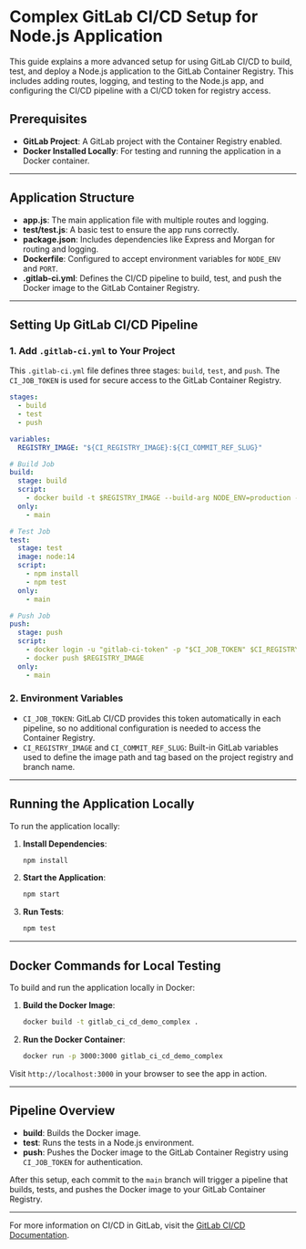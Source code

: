 
# Complex GitLab CI/CD Setup for Node.js Application

This guide explains a more advanced setup for using GitLab CI/CD to build, test, and deploy a Node.js application to the GitLab Container Registry. This includes adding routes, logging, and testing to the Node.js app, and configuring the CI/CD pipeline with a CI/CD token for registry access.

## Prerequisites

- **GitLab Project**: A GitLab project with the Container Registry enabled.
- **Docker Installed Locally**: For testing and running the application in a Docker container.

---

## Application Structure

- **app.js**: The main application file with multiple routes and logging.
- **test/test.js**: A basic test to ensure the app runs correctly.
- **package.json**: Includes dependencies like Express and Morgan for routing and logging.
- **Dockerfile**: Configured to accept environment variables for `NODE_ENV` and `PORT`.
- **.gitlab-ci.yml**: Defines the CI/CD pipeline to build, test, and push the Docker image to the GitLab Container Registry.

---

## Setting Up GitLab CI/CD Pipeline

### 1. Add `.gitlab-ci.yml` to Your Project

This `.gitlab-ci.yml` file defines three stages: `build`, `test`, and `push`. The `CI_JOB_TOKEN` is used for secure access to the GitLab Container Registry.

```yaml
stages:
  - build
  - test
  - push

variables:
  REGISTRY_IMAGE: "${CI_REGISTRY_IMAGE}:${CI_COMMIT_REF_SLUG}"

# Build Job
build:
  stage: build
  script:
    - docker build -t $REGISTRY_IMAGE --build-arg NODE_ENV=production --build-arg PORT=3000 .
  only:
    - main

# Test Job
test:
  stage: test
  image: node:14
  script:
    - npm install
    - npm test
  only:
    - main

# Push Job
push:
  stage: push
  script:
    - docker login -u "gitlab-ci-token" -p "$CI_JOB_TOKEN" $CI_REGISTRY
    - docker push $REGISTRY_IMAGE
  only:
    - main
```

### 2. Environment Variables

- `CI_JOB_TOKEN`: GitLab CI/CD provides this token automatically in each pipeline, so no additional configuration is needed to access the Container Registry.
- `CI_REGISTRY_IMAGE` and `CI_COMMIT_REF_SLUG`: Built-in GitLab variables used to define the image path and tag based on the project registry and branch name.

---

## Running the Application Locally

To run the application locally:

1. **Install Dependencies**:
   ```bash
   npm install
   ```

2. **Start the Application**:
   ```bash
   npm start
   ```

3. **Run Tests**:
   ```bash
   npm test
   ```

---

## Docker Commands for Local Testing

To build and run the application locally in Docker:

1. **Build the Docker Image**:
   ```bash
   docker build -t gitlab_ci_cd_demo_complex .
   ```

2. **Run the Docker Container**:
   ```bash
   docker run -p 3000:3000 gitlab_ci_cd_demo_complex
   ```

Visit `http://localhost:3000` in your browser to see the app in action.

---

## Pipeline Overview

- **build**: Builds the Docker image.
- **test**: Runs the tests in a Node.js environment.
- **push**: Pushes the Docker image to the GitLab Container Registry using `CI_JOB_TOKEN` for authentication.

After this setup, each commit to the `main` branch will trigger a pipeline that builds, tests, and pushes the Docker image to your GitLab Container Registry.

---

For more information on CI/CD in GitLab, visit the [GitLab CI/CD Documentation](https://docs.gitlab.com/ee/ci/).
